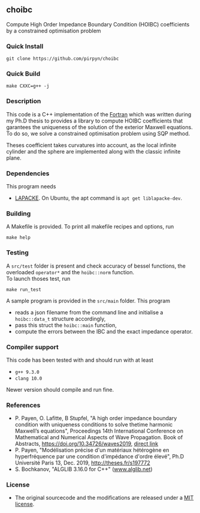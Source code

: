 ## choibc

Compute High Order Impedance Boundary Condition (HOIBC) coefficients by a constrained optimisation problem

### Quick Install

```shell
git clone https://github.com/pirpyn/choibc
```

### Quick Build

```shell
make CXXC=g++ -j
```

### Description

This code is a C++ implementation of the [Fortran](https://github.com/pirpyn/fhoibc) which was written during my Ph.D thesis to provides a library to compute HOIBC coefficients that garantees the uniqueness of the solution of the exterior Maxwell equations.
To do so, we solve a constrained optimisation problem using SQP method.

Theses coefficient takes curvatures into account, as the local infinite cylinder and the sphere are implemented along with the classic infinite plane.

### Dependencies

This program needs 

  * [LAPACKE](http://www.netlib.org/lapack/). On Ubuntu, the apt command is `apt get liblapacke-dev`.

### Building

A Makefile is provided. To print all makefile recipes and options, run
```shell
make help
```
### Testing

A `src/test` folder is present and check accuracy of bessel functions, the overloaded `operator*` and the `hoibc::norm` function.  
To launch thoses test, run 
```shell
make run_test
```

A sample program is provided in the `src/main` folder. This program
  * reads a json filename from the command line and initialise a `hoibc::data_t` structure accordingly,
  * pass this struct the `hoibc::main` function,
  * compute the errors between the IBC and the exact impedance operator.

### Compiler support

This code has been tested with and should run with at least

  * `g++ 9.3.0`
  * `clang 10.0`

Newer version should compile and run fine.

### References
  * P. Payen, O. Lafitte, B Stupfel, "A high order impedance boundary condition with uniqueness conditions to solve thetime harmonic Maxwell’s equations", Proceedings 	14th International Conference on Mathematical and Numerical Aspects of Wave Propagation. Book of Abstracts, https://doi.org/10.34726/waves2019, [direct link](  https://repositum.tuwien.at/bitstream/20.500.12708/637/2/th%20International%20Conference%20on%20Mathematical%20and%20Numerical%20Aspects%20of%20Wave%20Propagation%20Book%20of%20Abstracts.pdf#157_abstract)
  * P. Payen, "Modélisation précise d'un matériaux hétérogène en hyperfréquence par une condition d'impédance d'ordre élevé", Ph.D Université Paris 13, Dec. 2019, http://theses.fr/s197772
  *  S. Bochkanov, "ALGLIB 3.16.0 for C++" (www.alglib.net)

### License

  * The original sourcecode and the modifications are released under a [MIT license](https://raw.githubusercontent.com/pirpyn/choibc/master/LICENCE).
